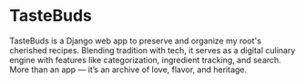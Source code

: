 # TasteBuds
TasteBuds is a Django web app to preserve and organize my root's cherished recipes. Blending tradition with tech, it serves as a digital culinary engine with features like categorization, ingredient tracking, and search. More than an app — it’s an archive of love, flavor, and heritage.
